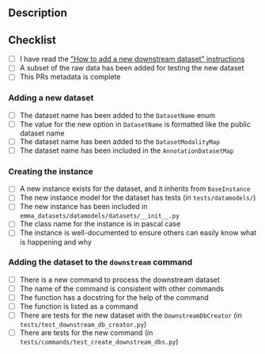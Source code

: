 <!-- Adding a new downstream dataset -->

## Description

<!-- What have you added and why? -->

## Checklist

- [ ] I have read the ["How to add a new downstream dataset" instructions](docs/how-to-add-a-new-downstream-dataset.md)
- [ ] A subset of the raw data has been added for testing the new dataset
- [ ] This PRs metadata is complete

### Adding a new dataset

- [ ] The dataset name has been added to the `DatasetName` enum
- [ ] The value for the new option in `DatasetName` is formatted like the public dataset name
- [ ] The dataset name has been added to the `DatasetModalityMap`
- [ ] The dataset name has been included in the `AnnotationDatasetMap`

### Creating the instance

- [ ] A new instance exists for the dataset, and it inherits from `BaseInstance`
- [ ] The new instance model for the dataset has tests (in `tests/datamodels/`)
- [ ] The new instance has been included in `emma_datasets/datamodels/datasets/__init__.py`
- [ ] The class name for the instance is in pascal case
- [ ] The instance is well-documented to ensure others can easily know what is happening and why

### Adding the dataset to the `downstream` command

- [ ] There is a new command to process the downstream dataset
- [ ] The name of the command is consistent with other commands
- [ ] The function has a docstring for the help of the command
- [ ] The function is listed as a command
- [ ] There are tests for the new dataset with the `DownstreamDbCreator` (in `tests/test_downstream_db_creator.py`)
- [ ] There are tests for the new command (in `tests/commands/test_create_downstream_dbs.py`)
